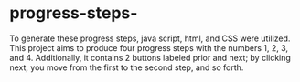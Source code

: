 # progress-steps-
To generate these progress steps, java script, html, and CSS were utilized. This project aims to produce four progress steps with the numbers 1, 2, 3, and 4. Additionally, it contains 2 buttons labeled prior and next; by clicking next, you move from the first to the second step, and so forth.
